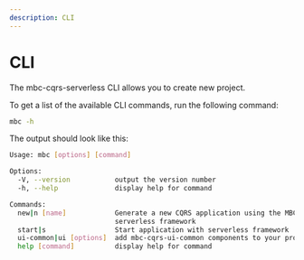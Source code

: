 ```yaml
---
description: CLI
---
```


# CLI

The mbc-cqrs-serverless CLI allows you to create new project.

To get a list of the available CLI commands, run the following command:

```bash
mbc -h
```

The output should look like this:

```bash
Usage: mbc [options] [command]

Options:
  -V, --version           output the version number
  -h, --help              display help for command

Commands:
  new|n [name]            Generate a new CQRS application using the MBC CQRS
                          serverless framework
  start|s                 Start application with serverless framework
  ui-common|ui [options]  add mbc-cqrs-ui-common components to your project.
  help [command]          display help for command
```
